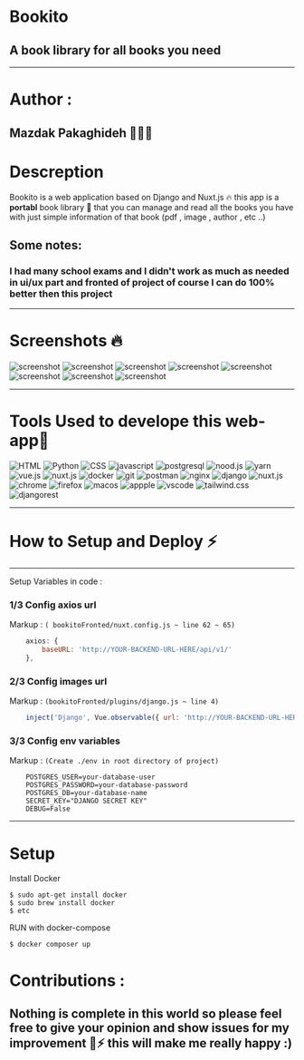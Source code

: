 
# Bookito
## A book library for all books you need 
- - - - 

# Author :
  ## Mazdak Pakaghideh 🔭👨‍💻

# Descreption 
  Bookito is a web application based on Django and Nuxt.js 🔥 this app is a **portabl** book library  📕 that you can manage and read all the books you have with 
  just simple information of that book (pdf , image , author , etc ..)
## Some notes:
  ### I had many school exams and I didn't work as much as needed in ui/ux part  and fronted of project of course I can do 100% better then this project
  
- - - -
# Screenshots 🔥
![screenshot](https://s4.uupload.ir/files/screen_shot_2021-12-08_at_10.24.15_am_6t2b.png)
![screenshot](https://s4.uupload.ir/files/screen_shot_2021-12-08_at_10.24.29_am_5136.png)
![screenshot](https://s4.uupload.ir/files/screen_shot_2021-12-08_at_10.27.35_am_6aig.png)
![screenshot](https://s4.uupload.ir/files/screen_shot_2021-12-08_at_12.53.34_pm_zg8.png)
![screenshot](https://s4.uupload.ir/files/screen_shot_2021-12-08_at_12.54.10_pm_o61l.png)
![screenshot](https://s4.uupload.ir/files/screen_shot_2021-12-08_at_10.38.00_am_4ml.png)
![screenshot](https://s4.uupload.ir/files/screen_shot_2021-12-08_at_10.38.10_am_xa2g.png)
![screenshot](https://s4.uupload.ir/files/screen_shot_2021-12-08_at_10.38.37_am_95w6.png)
- - - -

# Tools Used to develope this web-app🎯

![HTML](https://img.shields.io/badge/HTML5-E34F26?style=for-the-badge&logo=html5&logoColor=white)
![Python](https://img.shields.io/badge/Python-3776AB?style=for-the-badge&logo=python&logoColor=white)
![CSS](https://img.shields.io/badge/CSS3-1572B6?style=for-the-badge&logo=css3&logoColor=white)
![javascript](https://img.shields.io/badge/JavaScript-323330?style=for-the-badge&logo=javascript&logoColor=F7DF1E)
![postgresql](https://img.shields.io/badge/PostgreSQL-316192?style=for-the-badge&logo=postgresql&logoColor=white)
![nood.js](https://img.shields.io/badge/Node.js-339933?style=for-the-badge&logo=nodedotjs&logoColor=white)
![yarn](https://img.shields.io/badge/Yarn-2C8EBB?style=for-the-badge&logo=yarn&logoColor=white)
![vue.js](https://img.shields.io/badge/Vue.js-35495E?style=for-the-badge&logo=vuedotjs&logoColor=4FC08D)
![nuxt.js](https://img.shields.io/badge/nuxt.js-00C58E?style=for-the-badge&logo=nuxtdotjs&logoColor=white)
![docker](https://img.shields.io/badge/Docker-2CA5E0?style=for-the-badge&logo=docker&logoColor=white)
![git](https://img.shields.io/badge/Git-F05032?style=for-the-badge&logo=git&logoColor=white)
![postman](https://img.shields.io/badge/Postman-FF6C37?style=for-the-badge&logo=Postman&logoColor=white)
![nginx](https://img.shields.io/badge/Nginx-009639?style=for-the-badge&logo=nginx&logoColor=white)
![django](https://img.shields.io/badge/Django-092E20?style=for-the-badge&logo=django&logoColor=white)
![nuxt.js](https://img.shields.io/badge/nuxt.js-00C58E?style=for-the-badge&logo=nuxtdotjs&logoColor=white)
![chrome](https://img.shields.io/badge/Google_chrome-4285F4?style=for-the-badge&logo=Google-chrome&logoColor=white)
![firefox](https://img.shields.io/badge/Firefox_Browser-FF7139?style=for-the-badge&logo=Firefox-Browser&logoColor=white)
![macos](https://img.shields.io/badge/mac%20os-000000?style=for-the-badge&logo=apple&logoColor=white)
![appple](https://img.shields.io/badge/Apple-laptop-999999?style=for-the-badge&logo=apple&logoColor=white)
![vscode](https://img.shields.io/badge/Visual_Studio_Code-0078D4?style=for-the-badge&logo=visual%20studio%20code&logoColor=white)
![tailwind.css](https://img.shields.io/badge/Tailwind_CSS-38B2AC?style=for-the-badge&logo=tailwind-css&logoColor=white)
![djangorest](https://img.shields.io/badge/DJANGO-REST-ff1709?style=for-the-badge&logo=django&logoColor=white&color=ff1709&labelColor=gray)

- - - -

# How to Setup and Deploy ⚡️

- - - -

Setup Variables in code :

### 1/3 Config axios url 

Markup :  `( bookitoFronted/nuxt.config.js ~ line 62 ~ 65)`

```javascript
    axios: {
        baseURL: 'http://YOUR-BACKEND-URL-HERE/api/v1/'
    },
```

### 2/3 Config images url  

Markup :  `(bookitoFronted/plugins/django.js ~ line 4)`

```javascript
    inject('Django', Vue.observable({ url: 'http://YOUR-BACKEND-URL-HERE:8000' }))
```

### 3/3 Config env variables

Markup :  `(Create ./env in root directory of project)`

```env
    POSTGRES_USER=your-database-user
    POSTGRES_PASSWORD=your-database-password
    POSTGRES_DB=your-database-name
    SECRET_KEY="DJANGO SECRET KEY"
    DEBUG=False
```
- - - -
# Setup


Install Docker
   
    $ sudo apt-get install docker 
    $ sudo brew install docker
    $ etc

RUN with docker-compose
   
    $ docker composer up


    
# Contributions :

  ## Nothing is complete in this world so please feel free to give your opinion and show issues for my improvement 🌈⚡️ this will make me really happy :)
